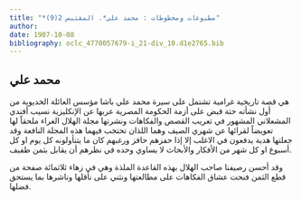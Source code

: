 ```yaml
---
title: "*مطبوعات ومخطوطات : محمد علي*. المقتبس 2(9)"
author: 
date: 1907-10-08
bibliography: oclc_4770057679-i_21-div_10.d1e2765.bib
---
```




##  محمد علي 


 هي قصة تاريخية غرامية تشتمل على سيرة  محمد علي باشا  مؤسس العائلة الخديوية من أول نشأته حتة قبض على أزمة الحكومة المصرية عربها عن الإنكليزية  نسيب  أفندي  المشعلاني  المشهور في تعريب القصص والفكاهات ونشرتها مجلة  الهلال  الغراء ملحقاً لها تعويضاً لقرائها عن شهري الصيف وهما اللذان تحتجب فيهما هذه المجلة النافعة وقد جعلتها هدية يدفعون في الاغلب إلا إذا حفزهم حافز ورغبهم كان ما يتنأولونه كل يوم او كل أسبوع او كل شهر من الأفكار والأبحاث لا يساوي وحده في نظرهم أن يقابل بثمن طفيف. 

 وقد أحسن رصيفنا صاحب  الهلال  بهذه القاعدة الملذة وهي في زهاء  ثلاثمائة  صفحة من قطع الثمن فنحت عشاق الفكاهات على مطالعتها ونثني على نأقلها وناشرها بما يستحق فضلها. 
